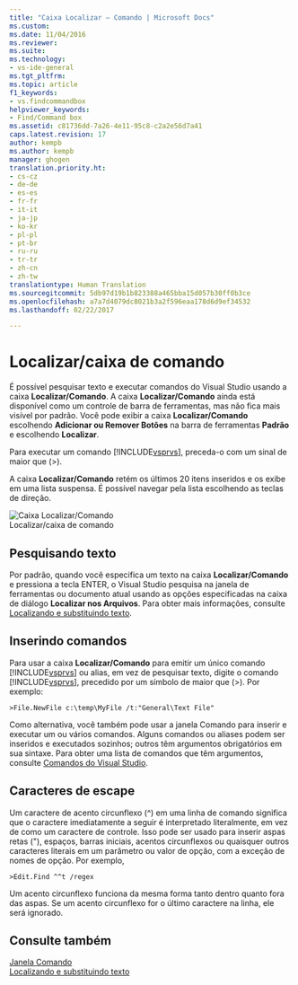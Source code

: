 ```yaml
---
title: "Caixa Localizar – Comando | Microsoft Docs"
ms.custom: 
ms.date: 11/04/2016
ms.reviewer: 
ms.suite: 
ms.technology:
- vs-ide-general
ms.tgt_pltfrm: 
ms.topic: article
f1_keywords:
- vs.findcommandbox
helpviewer_keywords:
- Find/Command box
ms.assetid: c81736dd-7a26-4e11-95c8-c2a2e56d7a41
caps.latest.revision: 17
author: kempb
ms.author: kempb
manager: ghogen
translation.priority.ht:
- cs-cz
- de-de
- es-es
- fr-fr
- it-it
- ja-jp
- ko-kr
- pl-pl
- pt-br
- ru-ru
- tr-tr
- zh-cn
- zh-tw
translationtype: Human Translation
ms.sourcegitcommit: 5db97d19b1b823388a465bba15d057b30ff0b3ce
ms.openlocfilehash: a7a7d4079dc8021b3a2f596eaa178d6d9ef34532
ms.lasthandoff: 02/22/2017

---
```

# <a name="findcommand-box"></a>Localizar/caixa de comando
É possível pesquisar texto e executar comandos do Visual Studio usando a caixa **Localizar/Comando**. A caixa **Localizar/Comando** ainda está disponível como um controle de barra de ferramentas, mas não fica mais visível por padrão. Você pode exibir a caixa **Localizar/Comando** escolhendo **Adicionar ou Remover Botões** na barra de ferramentas **Padrão** e escolhendo **Localizar**.  
  
 Para executar um comando [!INCLUDE[vsprvs](../code-quality/includes/vsprvs_md.md)], preceda-o com um sinal de maior que (>).  
  
 A caixa **Localizar/Comando** retém os últimos 20 itens inseridos e os exibe em uma lista suspensa. É possível navegar pela lista escolhendo as teclas de direção.  
  
 ![Caixa Localizar&#47;Comando](~/ide/media/findcommandbox.png "FindCommandBox")  
Localizar/caixa de comando  
  
## <a name="searching-for-text"></a>Pesquisando texto  
 Por padrão, quando você especifica um texto na caixa **Localizar/Comando** e pressiona a tecla ENTER, o Visual Studio pesquisa na janela de ferramentas ou documento atual usando as opções especificadas na caixa de diálogo **Localizar nos Arquivos**. Para obter mais informações, consulte [Localizando e substituindo texto](../ide/finding-and-replacing-text.md).  
  
## <a name="entering-commands"></a>Inserindo comandos  
 Para usar a caixa **Localizar/Comando** para emitir um único comando [!INCLUDE[vsprvs](../code-quality/includes/vsprvs_md.md)] ou alias, em vez de pesquisar texto, digite o comando [!INCLUDE[vsprvs](../code-quality/includes/vsprvs_md.md)], precedido por um símbolo de maior que (>). Por exemplo:  
  
```  
>File.NewFile c:\temp\MyFile /t:"General\Text File"  
```  
  
 Como alternativa, você também pode usar a janela Comando para inserir e executar um ou vários comandos. Alguns comandos ou aliases podem ser inseridos e executados sozinhos; outros têm argumentos obrigatórios em sua sintaxe. Para obter uma lista de comandos que têm argumentos, consulte [Comandos do Visual Studio](../ide/reference/visual-studio-commands.md).  
  
## <a name="escape-characters"></a>Caracteres de escape  
 Um caractere de acento circunflexo (^) em uma linha de comando significa que o caractere imediatamente a seguir é interpretado literalmente, em vez de como um caractere de controle. Isso pode ser usado para inserir aspas retas ("), espaços, barras iniciais, acentos circunflexos ou quaisquer outros caracteres literais em um parâmetro ou valor de opção, com a exceção de nomes de opção. Por exemplo,  
  
```  
>Edit.Find ^^t /regex  
```  
  
 Um acento circunflexo funciona da mesma forma tanto dentro quanto fora das aspas. Se um acento circunflexo for o último caractere na linha, ele será ignorado.  
  
## <a name="see-also"></a>Consulte também  
 [Janela Comando](../ide/reference/command-window.md)   
 [Localizando e substituindo texto](../ide/finding-and-replacing-text.md)

